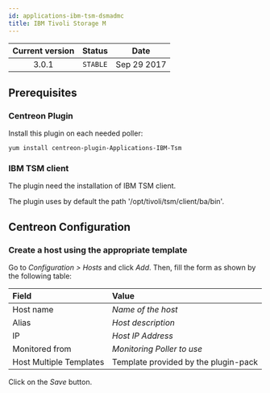 ```yaml
---
id: applications-ibm-tsm-dsmadmc
title: IBM Tivoli Storage M
---
```


| Current version | Status | Date |
| :-: | :-: | :-: |
| 3.0.1 | `STABLE` | Sep 29 2017 |

## Prerequisites

### Centreon Plugin

Install this plugin on each needed poller:

``` shell
yum install centreon-plugin-Applications-IBM-Tsm
```

### IBM TSM client

The plugin need the installation of IBM TSM client.

The plugin uses by default the path '/opt/tivoli/tsm/client/ba/bin'.

## Centreon Configuration

### Create a host using the appropriate template

Go to *Configuration \> Hosts* and click *Add*. Then, fill the form as shown by the following table:

| Field                                | Value                                |
| :----------------------------------- | :----------------------------------- |
| Host name                            | *Name of the host*                   |
| Alias                                | *Host description*                   |
| IP                                   | *Host IP Address*                    |
| Monitored from                       | *Monitoring Poller to use*           |
| Host Multiple Templates              | Template provided by the plugin-pack |

Click on the *Save* button.

